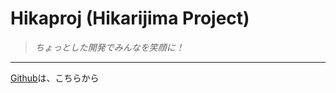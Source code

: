 # Hikaproj (Hikarijima Project)
> *ちょっとした開発でみんなを笑顔に！*
***
[Github](https://github.com/hikaproj)は、こちらから